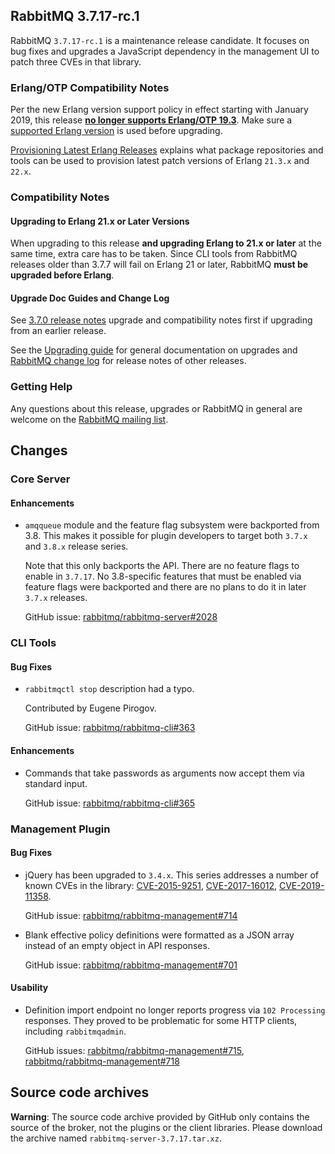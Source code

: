 ## RabbitMQ 3.7.17-rc.1

RabbitMQ `3.7.17-rc.1` is a maintenance release candidate. It focuses on bug fixes and upgrades
a JavaScript dependency in the management UI to patch three CVEs in that library.

### Erlang/OTP Compatibility Notes

Per the new Erlang version support policy in effect starting with January 2019,
this release [**no longer supports Erlang/OTP 19.3**](https://groups.google.com/d/msg/rabbitmq-users/G4UJ9zbIYHs/qCeyjkjyCQAJ).
Make sure a [supported Erlang version](https://www.rabbitmq.com/which-erlang.html) is used before upgrading.

[Provisioning Latest Erlang Releases](https://www.rabbitmq.com/which-erlang.html#erlang-repositories) explains
what package repositories and tools can be used to provision latest patch versions of Erlang `21.3.x` and `22.x`.

### Compatibility Notes

#### Upgrading to Erlang 21.x or Later Versions

When upgrading to this release **and upgrading Erlang to 21.x or later** at the same time, extra care has to be taken.
Since CLI tools from RabbitMQ releases older than 3.7.7 will fail on Erlang 21 or later,
RabbitMQ **must be upgraded before Erlang**.

#### Upgrade Doc Guides and Change Log

See [3.7.0 release notes](https://github.com/rabbitmq/rabbitmq-server/releases/tag/v3.7.0) upgrade
and compatibility notes first if upgrading from an earlier release.

See the [Upgrading guide](https://www.rabbitmq.com/upgrade.html) for general documentation on upgrades
and [RabbitMQ change log](https://www.rabbitmq.com/changelog.html) for release notes of other releases.

### Getting Help

Any questions about this release, upgrades or RabbitMQ in general are welcome on the
[RabbitMQ mailing list](https://groups.google.com/forum/#!forum/rabbitmq-users).


## Changes

### Core Server

#### Enhancements

 * `amqqueue` module and the feature flag subsystem were backported from 3.8. This makes it possible
   for plugin developers to target both `3.7.x` and `3.8.x` release series.

   Note that this only backports the API. There are no feature flags to enable in `3.7.17`.
   No 3.8-specific features that must be enabled via feature flags were backported and there are no
   plans to do it in later `3.7.x` releases.

   GitHub issue: [rabbitmq/rabbitmq-server#2028](https://github.com/rabbitmq/rabbitmq-server/issues/2028)


### CLI Tools

#### Bug Fixes

 * `rabbitmqctl stop` description had a typo.

   Contributed by Eugene Pirogov.

   GitHub issue: [rabbitmq/rabbitmq-cli#363](https://github.com/rabbitmq/rabbitmq-cli/pull/363)

#### Enhancements

 * Commands that take passwords as arguments now accept them via standard input.

   GitHub issue: [rabbitmq/rabbitmq-cli#365](https://github.com/rabbitmq/rabbitmq-cli/issues/365)


### Management Plugin

#### Bug Fixes

 * jQuery has been upgraded to `3.4.x`. This series addresses a number of known CVEs in the library: [CVE-2015-9251](https://nvd.nist.gov/vuln/detail/CVE-2015-9251), [CVE-2017-16012](https://nvd.nist.gov/vuln/detail/CVE-2017-16012), [CVE-2019-11358](https://nvd.nist.gov/vuln/detail/CVE-2019-11358).
 
   GitHub issue: [rabbitmq/rabbitmq-management#714](https://github.com/rabbitmq/rabbitmq-management/issues/714)

 * Blank effective policy definitions were formatted as a JSON array instead of an empty object in API responses.

   GitHub issue: [rabbitmq/rabbitmq-management#701](https://github.com/rabbitmq/rabbitmq-management/issues/701)

#### Usability

 * Definition import endpoint no longer reports progress via `102 Processing` responses. They proved to be problematic
   for some HTTP clients, including `rabbitmqadmin`.

   GitHub issues: [rabbitmq/rabbitmq-management#715](https://github.com/rabbitmq/rabbitmq-management/issues/715), [rabbitmq/rabbitmq-management#718](https://github.com/rabbitmq/rabbitmq-management/pull/718)


## Source code archives

**Warning**: The source code archive provided by GitHub only contains the source of the broker,
not the plugins or the client libraries. Please download the archive named `rabbitmq-server-3.7.17.tar.xz`.
